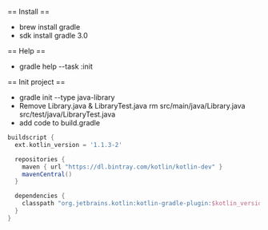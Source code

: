 == Install ==
* brew install gradle
* sdk install gradle 3.0

== Help ==
* gradle help --task :init

== Init project ==
* gradle init --type java-library
* Remove Library.java & LibraryTest.java
  rm src/main/java/Library.java src/test/java/LibraryTest.java
* add code to build.gradle
```groovy
buildscript {
  ext.kotlin_version = '1.1.3-2'

  repositories {
    maven { url "https://dl.bintray.com/kotlin/kotlin-dev" }
    mavenCentral()
  }

  dependencies {
    classpath "org.jetbrains.kotlin:kotlin-gradle-plugin:$kotlin_version"
  }
}
```

